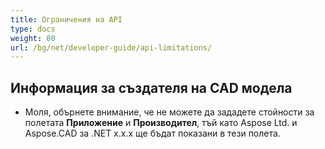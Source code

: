 ```yaml
---
title: Ограничения на API
type: docs
weight: 80
url: /bg/net/developer-guide/api-limitations/
---
```


## **Информация за създателя на CAD модела**
- Моля, обърнете внимание, че не можете да зададете стойности за полетата **Приложение** и **Производител**, тъй като Aspose Ltd. и Aspose.CAD за .NET x.x.x ще бъдат показани в тези полета.
